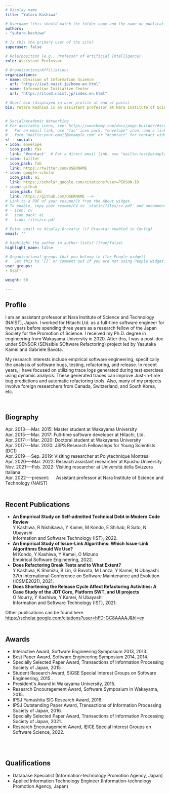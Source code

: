 ```yaml
---
# Display name
title: "Yutaro Kashiwa"

# Username (this should match the folder name and the name on publications)
authors:
- "yutaro-kashiwa"

# Is this the primary user of the site?
superuser: false

# Role/position (e.g., Professor of Artificial Intelligence)
role: Assistant Professor

# Organizations/Affiliations
organizations:
- name: Division of Information Science
  url: "http://isw3.naist.jp/home-en.html"
- name: Information Initiative Center
  url: "https://itcw3.naist.jp/index.en.html"

# Short bio (displayed in user profile at end of posts)
bio: Yutaro Kashiwa is an assistant professor at Nara Institute of Science and Technology (NAIST), Japan.  He worked for Hitachi Ltd. as a full-time software engineer for two years before spending three years as a research fellow of the Japan Society for the Promotion of Science. He received his Ph.D. degree in engineering from Wakayama University in 2020. After receiving his Ph.D., he was a post-doc under SENSOR (SENsible SOftware Refactoring) project led by Yasutaka Kamei and Gabriele Bavota. His research interests include empirical software engineering, specifically the analysis of software bugs, testing, refactoring, and release.


# Social/Academic Networking
# For available icons, see: https://wowchemy.com/docs/page-builder/#icons
#   For an email link, use "fas" icon pack, "envelope" icon, and a link in the
#   form "mailto:your-email@example.com" or "#contact" for contact widget.
<!-- social:
- icon: envelope
  icon_pack: fas
  link: '#contact'  # For a direct email link, use "mailto:test@example.org".
- icon: twitter
  icon_pack: fab
  link: https://twitter.com/USERNAME
- icon: google-scholar
  icon_pack: ai
  link: https://scholar.google.com/citations?user=PERSON-ID
- icon: github
  icon_pack: fab
  link: https://github.com/USERNAME -->
# Link to a PDF of your resume/CV from the About widget.
# To enable, copy your resume/CV to `static/files/cv.pdf` and uncomment the lines below.
# - icon: cv
#   icon_pack: ai
#   link: files/cv.pdf

# Enter email to display Gravatar (if Gravatar enabled in Config)
email: ""

# Highlight the author in author lists? (true/false)
highlight_name: false

# Organizational groups that you belong to (for People widget)
#   Set this to `[]` or comment out if you are not using People widget.
user_groups:
- Staff

weight: 50

---
```


## Profile
<p>I am an assistant professor at Nara Institute of Science and Technology (NAIST), Japan.  I worked for Hitachi Ltd. as a full-time software engineer for two years before spending three years as a research fellow of the Japan Society for the Promotion of Science. I received my Ph.D. degree in engineering from Wakayama University in 2020. After this, I was a post-doc under SENSOR (SENsible SOftware Refactoring) project led by Yasutaka Kamei and Gabriele Bavota. </p>

<p>My research interests include empirical software engineering, specifically the analysis of software bugs, testing, refactoring, and release. In recent years, I have focused on utilizing trace logs generated during test exercises using dynamic analysis. These generated traces can improve Just-in-time bug predictions and automatic refactoring tools. Also, many of my projects involve foreign researchers from Canada, Switzerland, and South Korea, etc. </p>
<br>

## Biography
<div>
    <div>
        <span class="col-1">Apr. 2013---Mar. 2015:</span>
        <span class="col-2">Master student at Wakayama University</span>
<!--         Graduate school of Systems Engineering,  -->
    </div>
    <div>
        <span class="col-1">Apr. 2015---Mar. 2017: </span>
        <span class="col-2">Full-time software developer at Hitachi, Ltd.</span>
    </div>
        <div>
        <span class="col-1">Apr. 2017---Mar. 2020:</span>
        <span class="col-2">Doctoral student at Wakayama University</span>
    </div>
        <div>
        <span class="col-1">Apr. 2017---Mar. 2020:</span>
        <span class="col-2">JSPS Research Fellowships for Young Scientists (DC1)</span>
    </div>
        <div>
        <span class="col-1">Apr. 2019---Sep. 2019: </span>
        <span class="col-2">Visiting researcher at Polytechnique Montréal</span>
    </div>
        <div>
        <span class="col-1">Apr. 2020---Mar. 2022: </span>
        <span class="col-2">Reseach assistant researcher at Kyushu University</span>
<!--         Graduate School and Faculty of Information Science and Electrical Engineering,  -->
    </div>
    <div>
        <span class="col-1">Nov. 2021---Feb. 2022:</span>
        <span class="col-2">Visiting researcher at Università della Svizzera Italiana</span>
    </div>
    <div>
        <span class="col-1">Apr. 2022---present: &ensp;&ensp;</span>
        <span class="col-2">Assistant professor at Nara Institute of Science and Technology (NAIST)</span>
<!--         Graduate School of Science and Technology,  -->
    </div>
</div>

<br>

						
## Recent Publications
- <b>An Empirical Study on Self-admitted Technical Debt in Modern Code Review</b><br>
Y Kashiwa, R Nishikawa, Y Kamei, M Kondo, E Shihab, R Sato, N Ubayashi<br>
Information and Software Technology (IST), 2022.
- <b>An Empirical Study of Issue-Link Algorithms: Which Issue-Link Algorithms Should We Use?</b><br>
M Kondo, Y Kashiwa, Y Kamei, O Mizuno<br>
Empirical Software Engineering, 2022.
- <b>Does Refactoring Break Tests and to What Extent?</b><br>
Y Kashiwa, K Shimizu, B Lin, G Bavota, M Lanza, Y Kamei, N Ubayashi<br>
37th International Conference on Software Maintenance and Evolution (ICSME2021), 2021.
- <b>Does Shortening the Release Cycle Affect Refactoring Activities: A Case Study of the JDT Core, Platform SWT, and UI projects</b><br>
O Nourry, Y Kashiwa, Y Kamei, N Ubayashi<br>
Information and Software Technology (IST), 2021.
 
Other publications can be found here. <br>
https://scholar.google.com/citations?user=hFD-GC8AAAAJ&hl=en
<br>
<br>


## Awards
- Interactive Award, Software Engineering Symposium 2013, 2013.																			
- Best Paper Award, Software Engineering Symposium 2014, 2014.
- Specially Selected Paper Award, Transactions of Information Processing Society of Japan, 2015.
- Student Research Award, SIGSE Special Interest Groups on Software Engineering, 2015	.
- President's Award in Wakayama University, 2015.																				
- Research Encouragement Award, Software Symposium in Wakayama, 2015. 														
- IPSJ Yamashita SIG Research Award, 2016.
- IPSJ Outstanding Paper Award, Transactions of Information Processing Society of Japan, 2016. 
- Specially Selected Paper Award, Transactions of Information Processing Society of Japan, 2021.
- Research Encouragement Award, IEICE Special Interest Groups on Software Science, 2022. 
<br>
<br>
																	
## Qualifications 
- Database Specialist (Information-technology Promotion Agency, Japan)
- Applied Information Technology Engineer (Information-technology Promotion Agency, Japan)






